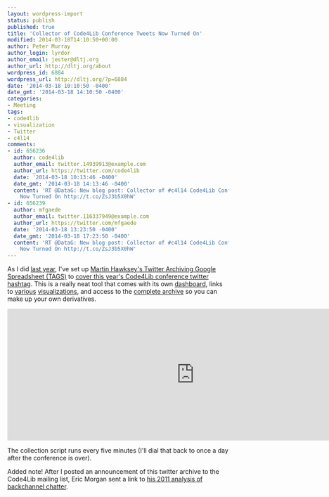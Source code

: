```yaml
---
layout: wordpress-import
status: publish
published: true
title: 'Collector of Code4Lib Conference Tweets Now Turned On'
modified: 2014-03-18T14:10:50+00:00
author: Peter Murray
author_login: lyrdor
author_email: jester@dltj.org
author_url: http://dltj.org/about
wordpress_id: 6884
wordpress_url: http://dltj.org/?p=6884
date: '2014-03-18 10:10:50 -0400'
date_gmt: '2014-03-18 14:10:50 -0400'
categories:
- Meeting
tags:
- code4lib
- visualization
- Twitter
- c4l14
comments:
- id: 656236
  author: code4lib
  author_email: twitter.14939913@example.com
  author_url: https://twitter.com/code4lib
  date: '2014-03-18 10:13:46 -0400'
  date_gmt: '2014-03-18 14:13:46 -0400'
  content: 'RT @DataG: New blog post: Collector of #c4l14 Code4Lib Conference Tweets
    Now Turned On http://t.co/ZsJ3b5X0hW'
- id: 656239
  author: mfgaede
  author_email: twitter.116337949@example.com
  author_url: https://twitter.com/mfgaede
  date: '2014-03-18 13:23:50 -0400'
  date_gmt: '2014-03-18 17:23:50 -0400'
  content: 'RT @DataG: New blog post: Collector of #c4l14 Code4Lib Conference Tweets
    Now Turned On http://t.co/ZsJ3b5X0hW'
---
```

<p>As I did <a href="https://docs.google.com/spreadsheet/ccc?key=0AsyivMoYhk87dFljMUZURWZMYzNzT2lwcEduUUJ6d1E&usp=drive_web#gid=113" title="Collect #c4l13 Tweets | Google Spreadsheets">last year</a>, I've set up <a href="http://mashe.hawksey.info/2013/02/twitter-archive-tagsv5/" title="Twitter Archiving Google Spreadsheet TAGS v5 | MASHe">Martin Hawksey's Twitter Archiving Google Spreadsheet (TAGS)</a> to <a href="https://docs.google.com/spreadsheet/ccc?key=0AsyivMoYhk87dDlSVXk1SVBMOEY4a0FZSWZCVTFDanc#gid=120" title="Collect Code4Lib Conference 2014 Tweets (#c4l14) | Google Spreadsheets">cover this year's Code4Lib conference twitter hashtag</a>.  This is a really neat tool that comes with its own <a href="https://docs.google.com/spreadsheet/ccc?key=0AsyivMoYhk87dDlSVXk1SVBMOEY4a0FZSWZCVTFDanc#gid=120">dashboard</a>, links to <a href="http://hawksey.info/tagsexplorer/?key=t9RUy5IPL8F8kAYIfBU1Cjw&sheet=oaw" title="TAGSExplorer: Interactive archive of twitter conversations from a Google Spreadsheet for #c4l14">various</a> <a href="http://hawksey.info/tagsexplorer/arc.html?key=t9RUy5IPL8F8kAYIfBU1Cjw" title="TAGS Searchable Twitter Archive of #c4l14">visualizations</a>, and access to the <a href="https://docs.google.com/spreadsheet/ccc?key=0AsyivMoYhk87dDlSVXk1SVBMOEY4a0FZSWZCVTFDanc#gid=82" title="#c4l14 hashtag archive | Google Spreadsheets">complete archive</a> so you can make up your own derivatives.<br />
<!--more--></p>
<p><iframe width='850' height='300' frameborder='0' src='https://docs.google.com/spreadsheet/pub?key=0AsyivMoYhk87dDlSVXk1SVBMOEY4a0FZSWZCVTFDanc&single=true&gid=119&output=html&widget=true'></iframe></p>
<p>The collection script runs every five minutes (I'll dial that back to once a day after the conference is over).</p>
<p>Added note!  After I posted an announcement of this twitter archive to the Code4Lib mailing list, Eric Morgan sent a link to <a href="http://infomotions.com/blog/2011/03/constant-chatter-at-code4lib/" title="Constant chatter at Code4Lib | Infomotions Mini-Musings">his 2011 analysis of backchannel chatter</a>.</p>
